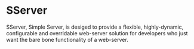 # SServer
SServer, Simple Server, is desiged to provide a flexible, highly-dynamic, configurable and overridable web-server solution for developers who just want the bare bone functionality of a web-server.